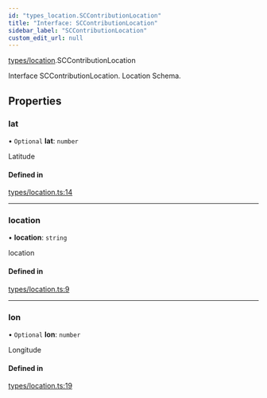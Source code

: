 ```yaml
---
id: "types_location.SCContributionLocation"
title: "Interface: SCContributionLocation"
sidebar_label: "SCContributionLocation"
custom_edit_url: null
---
```


[types/location](../modules/types_location).SCContributionLocation

Interface SCContributionLocation.
Location Schema.

## Properties

### lat

• `Optional` **lat**: `number`

Latitude

#### Defined in

[types/location.ts:14](https://github.com/selfcommunity/community-ui/blob/cab08cf/packages/sc-core/src/types/location.ts#L14)

___

### location

• **location**: `string`

location

#### Defined in

[types/location.ts:9](https://github.com/selfcommunity/community-ui/blob/cab08cf/packages/sc-core/src/types/location.ts#L9)

___

### lon

• `Optional` **lon**: `number`

Longitude

#### Defined in

[types/location.ts:19](https://github.com/selfcommunity/community-ui/blob/cab08cf/packages/sc-core/src/types/location.ts#L19)
